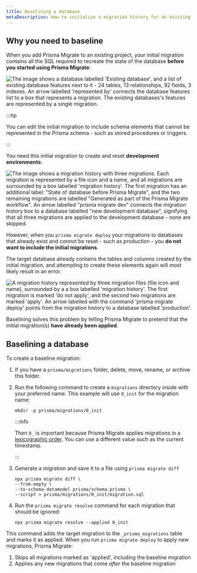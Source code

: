 ```yaml
---
title: Baselining a database
metaDescription: How to initialize a migration history for an existing database that contains important data.
---
```


## Why you need to baseline

When you add Prisma Migrate to an existing project, your initial migration contains all the SQL required to recreate the state of the database **before you started using Prisma Migrate**:

![The image shows a database labelled 'Existing database', and a list of existing database features next to it - 24 tables, 13 relationships, 92 fields, 3 indexes. An arrow labelled 'represented by' connects the database features list to a box that represents a migration. The existing databases's features are represented by a single migration.](./existing-database.png)

:::tip

You can edit the initial migration to include schema elements that cannot be represented in the Prisma schema - such as stored procedures or triggers.

:::

You need this initial migration to create and reset **development environments**:

![The image shows a migration history with three migrations. Each migration is represented by a file icon and a name, and all migrations are surrounded by a box labelled 'migration history'. The first migration has an additional label: "State of database before Prisma Migrate", and the two remaining migrations are labelled "Generated as part of the Prisma Migrate workflow". An arrow labelled "prisma migrate dev" connects the migration history box to a database labelled "new development database", signifying that all three migrations are applied to the development database - none are skipped.](./new-dev-db.png)

However, when you `prisma migrate deploy` your migrations to databases that already exist and _cannot_ be reset - such as production - you **do not want to include the initial migrations**.

The target database already contains the tables and columns created by the initial migration, and attempting to create these elements again will most likely result in an error.

![A migration history represented by three migration files (file icon and name), surrounded by a a box labelled 'migration history'. The first migration is marked 'do not apply', and the second two migrations are marked 'apply'. An arrow labelled with the command 'prisma migrate deploy' points from the migration history to a database labelled 'production'.](./deploy-db.png)

Baselining solves this problem by telling Prisma Migrate to pretend that the initial migration(s) **have already been applied**.

## Baselining a database

To create a baseline migration:

1. If you have a `prisma/migrations` folder, delete, move, rename, or archive this folder.

1. Run the following command to create a `migrations` directory inside with your preferred name. This example will use `0_init` for the migration name:

   ```terminal
   mkdir -p prisma/migrations/0_init
   ```

   :::info

   Then `0_` is important because Prisma Migrate applies migrations in a [lexicographic order](https://en.wikipedia.org/wiki/Lexicographic_order). You can use a different value such as the current timestamp.

   :::

1. Generate a migration and save it to a file using `prisma migrate diff`

   ```terminal no-lines
   npx prisma migrate diff \
   --from-empty \
   --to-schema-datamodel prisma/schema.prisma \
   --script > prisma/migrations/0_init/migration.sql
   ```

1. Run the `prisma migrate resolve` command for each migration that should be ignored:

   ```terminal wrap
   npx prisma migrate resolve --applied 0_init
   ```

This command adds the target migration to the `_prisma_migrations` table and marks it as applied. When you run `prisma migrate deploy` to apply new migrations, Prisma Migrate:

1. Skips all migrations marked as 'applied', including the baseline migration
1. Applies any new migrations that come _after_ the baseline migration